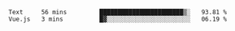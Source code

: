 <!--START_SECTION:waka-->
```text
Text     56 mins         ███████████████████████▒░   93.81 % 
Vue.js   3 mins          █▓░░░░░░░░░░░░░░░░░░░░░░░   06.19 % 
```
<!--END_SECTION:waka-->
